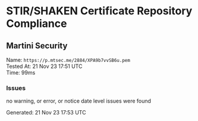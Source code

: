 # STIR/SHAKEN Certificate Repository Compliance

## Martini Security

Name: `https://p.mtsec.me/2884/XPA9b7vvSB6u.pem`\
Tested At: 21 Nov 23 17:51 UTC\
Time: 99ms

### Issues

no warning, or error, or notice date level issues were found

Generated: 21 Nov 23 17:53 UTC